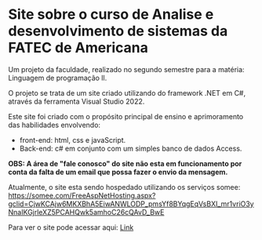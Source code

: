 # Site sobre o curso de Analise e desenvolvimento de sistemas da FATEC de Americana

Um projeto da faculdade, realizado no segundo semestre para a matéria: Linguagem de programação ll.

O projeto se trata de um site criado utilizando do framework .NET em C#, através da ferramenta Visual Studio 2022.

Este site foi criado com o propósito principal de ensino e aprimoramento das habilidades envolvendo:
 - front-end: html, css e javaScript. 
 - Back-end: c# em conjunto com um simples banco de dados Access.

**OBS: A área de "fale conosco" do site não esta em funcionamento por conta da falta de um email que possa fazer o envio da mensagem.** 


Atualmente, o site esta sendo hospedado utilizando os serviços somee: https://somee.com/FreeAspNetHosting.aspx?gclid=CjwKCAjw6MKXBhA5EiwANWLODP_pmsYf8BYqgEqVsBXI_mr1vriO3yNnaIKGjrleXZ5PCAHQwk5amhoC26cQAvD_BwE

Para ver o site pode acessar aqui: [Link](http://www.leonardo.somee.com/)
